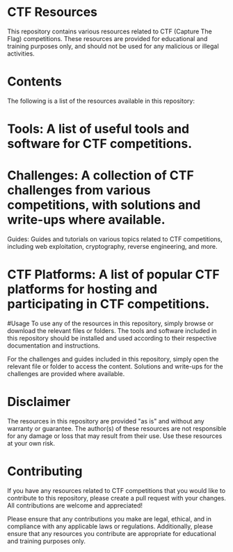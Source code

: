 # CTF Resources
This repository contains various resources related to CTF (Capture The Flag) competitions. These resources are provided for educational and training purposes only, and should not be used for any malicious or illegal activities.

# Contents
The following is a list of the resources available in this repository:

# Tools: A list of useful tools and software for CTF competitions.

# Challenges: A collection of CTF challenges from various competitions, with solutions and write-ups where available.
Guides: Guides and tutorials on various topics related to CTF competitions, including web exploitation, cryptography, reverse engineering, and more.

# CTF Platforms: A list of popular CTF platforms for hosting and participating in CTF competitions.

#Usage
To use any of the resources in this repository, simply browse or download the relevant files or folders. The tools and software included in this repository should be installed and used according to their respective documentation and instructions.

For the challenges and guides included in this repository, simply open the relevant file or folder to access the content. Solutions and write-ups for the challenges are provided where available.

# Disclaimer
The resources in this repository are provided "as is" and without any warranty or guarantee. The author(s) of these resources are not responsible for any damage or loss that may result from their use. Use these resources at your own risk.

# Contributing
If you have any resources related to CTF competitions that you would like to contribute to this repository, please create a pull request with your changes. All contributions are welcome and appreciated!

Please ensure that any contributions you make are legal, ethical, and in compliance with any applicable laws or regulations. Additionally, please ensure that any resources you contribute are appropriate for educational and training purposes only.
